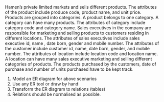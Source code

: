 Hamen’s private limited markets and sells different products. The attributes of the product include produce code, product name, and unit price. Products are grouped into categories. A product belongs to one category. A category can have many products. The attributes of category include category code and category name. Sales executives in the company are responsible for marketing and selling products to customers residing in different locations. The attributes of sales executives include sales executive id, name , date born, gender and mobile number. The attributes of the customer include customer id, name, date born, gender, and mobile number. The attributes of location include location code and location name. A location can have many sales executive marketing and selling different categories of products. The products purchased by the customers, date of purchase and number of units purchased have to be kept track.

1. Model an ER diagram for above scenarios
2. Use any ER tool or draw by hand
3. Transform the ER diagram to relations (tables)
4. Relations should be normalised as possible.
